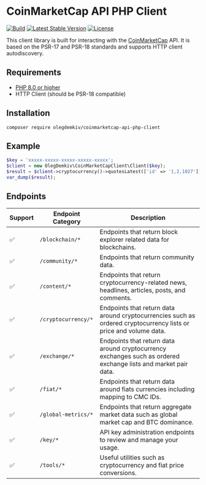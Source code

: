 # CoinMarketCap API PHP Client

[![Build](https://img.shields.io/github/actions/workflow/status/OlegDemkiv/coinmarketcap-api-php-client/ci.yml)](https://github.com/OlegDemkiv/coinmarketcap-api-php-client/actions)
[![Latest Stable Version](https://img.shields.io/packagist/v/olegdemkiv/coinmarketcap-api-php-client)](https://packagist.org/packages/olegdemkiv/coinmarketcap-api-php-client)
[![License](https://img.shields.io/packagist/l/olegdemkiv/coinmarketcap-api-php-client)](https://packagist.org/packages/olegdemkiv/coinmarketcap-api-php-client)

This client library is built for interacting with the [CoinMarketCap](https://coinmarketcap.com/) API.
It is based on the PSR-17 and PSR-18 standards and supports HTTP client autodiscovery.

## Requirements
* [PHP 8.0 or higher](https://www.php.net/)
* HTTP Client (should be PSR-18 compatible)

## Installation
```
composer require olegdemkiv/coinmarketcap-api-php-client
```

## Example
```php
$key = 'xxxxx-xxxxx-xxxxx-xxxxx-xxxxx';
$client = new OlegDemkiv\CoinMarketCapClient\Client($key);
$result = $client->cryptocurrency()->quotesLatest(['id' => '1,2,1027']); // BTC, LTC, ETH
var_dump($result);
```

## Endpoints
| Support            | Endpoint Category   | Description                                                                                                       |
|--------------------|---------------------|-------------------------------------------------------------------------------------------------------------------|
| :white_check_mark: | `/blockchain/* `    | Endpoints that return block explorer related data for blockchains.                                                |
| :white_check_mark: | `/community/*`      | Endpoints that return community data.                                                                             |
| :white_check_mark: | `/content/*`        | Endpoints that return cryptocurrency-related news, headlines, articles, posts, and comments.                      |
| :white_check_mark: | `/cryptocurrency/*` | Endpoints that return data around cryptocurrencies such as ordered cryptocurrency lists or price and volume data. |
| :white_check_mark: | `/exchange/*`       | Endpoints that return data around cryptocurrency exchanges such as ordered exchange lists and market pair data.   |
| :white_check_mark: | `/fiat/*`           | Endpoints that return data around fiats currencies including mapping to CMC IDs.                                  |
| :white_check_mark: | `/global-metrics/*` | Endpoints that return aggregate market data such as global market cap and BTC dominance.                          |
| :white_check_mark: | `/key/*`            | API key administration endpoints to review and manage your usage.                                                 |
| :white_check_mark: | `/tools/*`          | Useful utilities such as cryptocurrency and fiat price conversions.                                               |
